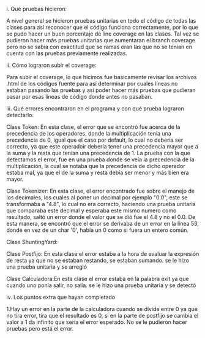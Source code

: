i. Qué pruebas hicieron:

A nivel general se hicieron pruebas unitarias en todo el código de todas las clases para así reconocer que el código funciona correctamente, por lo que se pudo hacer un buen porcentaje de line coverage en las clases. Tal vez se pudieron hacer más pruebas unitarias que aumentaran el branch coverage pero no se sabía con exactitud que se ramas eran las que no se tenían en cuenta con las pruebas previamente realizadas.

ii. Cómo lograron subir el coverage:

Para subir el coverage, lo que hicimos fue basicamente revisar los archivos .html de los códigos fuente para así determinar por cuales líneas no estaban pasando las pruebas y así poder hacer más pruebas que pudieran pasar por esas líneas de código donde antes no pasaban.

iii. Qué errores encontraron en el programa y con qué prueba lograron 
detectarlo. 

Clase Token: En esta clase, el error que se encontró fue acerca de la precedencia de los operadores, donde la multiplicación tenia una precedencia de 0, igual que el caso por default, lo cual no deberia ser correcto, ya que este operadoir debería tener una precedencia mayor que a la suma y la resta que tenían una precedencia de 1. La prueba con la que detectamos el error, fue en una prueba donde se veía la precedencia de la multiplicación, la cual se notaba que la precedencia de dicho operador estaba mal, ya que el de la suma y resta debía ser menor y más bien era mayor.

Clase Tokenizer: En esta clase, el error encontrado fue sobre el manejo de los decimales, los cuales al poner un decimal por ejemplo "0.0", este se transformaba a "4.8", lo cual no era correcto, haciendo una prueba unitaria que comparaba este decimal y esperaba este mismo numero como resultado, saltó un error donde el valor que se dió fue el 4.8 y no el 0.0. De esta manera, se encontró que el error se derivaba de un error en la línea 53, donde en vez de un char '0', había un 0 como si fuera un entero común.

Clase ShuntingYard:

Clase Postfijo: En esta clase el error estaba a la hora de evaluar la expresión de resta ya que no se estaban restando, se estaban sumando. se le hizo una prueba unitaria y se arregló

Clase Calculadora:En esta clase el error estaba en la palabra exit ya que cuando uno ponía salir, no salía. se le hizo una prueba unitaria y se detectó

iv. Los puntos extra que hayan completado

1.Hay un error en la parte de la calculadora cuando se divide entre 0 ya que no tira error, tira que el resultado es 0, si en la parte de postfijo se cambia el valor a 1 da infinito que sería el error esperado. No se le pudieron hacer pruebas pero está el error.
